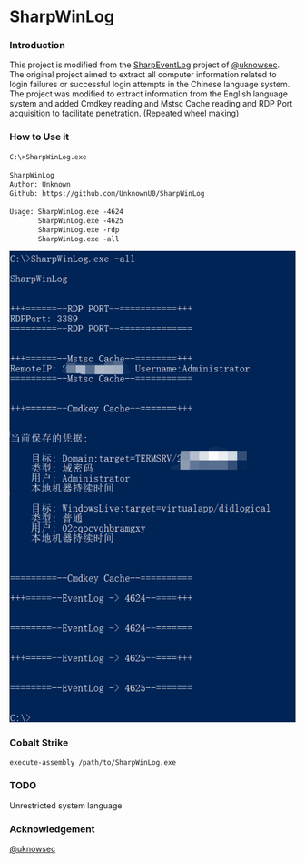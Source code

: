 # SharpWinLog

### Introduction

This project is modified from the [SharpEventLog](https://github.com/uknowsec/SharpEventLog) project of [@uknowsec](https://github.com/uknowsec). The original project aimed to extract all computer information related to login failures or successful login attempts in the Chinese language system. The project was modified to extract information from the English language system and added Cmdkey reading and Mstsc Cache reading and RDP Port acquisition to facilitate penetration. (Repeated wheel making)

### How to Use it

```
C:\>SharpWinLog.exe

SharpWinLog
Author: Unknown
Github: https://github.com/UnknownU0/SharpWinLog

Usage: SharpWinLog.exe -4624
       SharpWinLog.exe -4625
       SharpWinLog.exe -rdp
       SharpWinLog.exe -all
```

![RunningResults](./image.png)

### Cobalt Strike

```
execute-assembly /path/to/SharpWinLog.exe
```



### TODO

Unrestricted system language

### Acknowledgement

[@uknowsec](https://github.com/uknowsec)